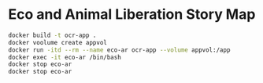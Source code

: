# Eco and Animal Liberation Story Map

```bash
docker build -t ocr-app .
docker voolume create appvol
docker run -itd --rm --name eco-ar ocr-app --volume appvol:/app
docker exec -it eco-ar /bin/bash
docker stop eco-ar
docker stop eco-ar
```
